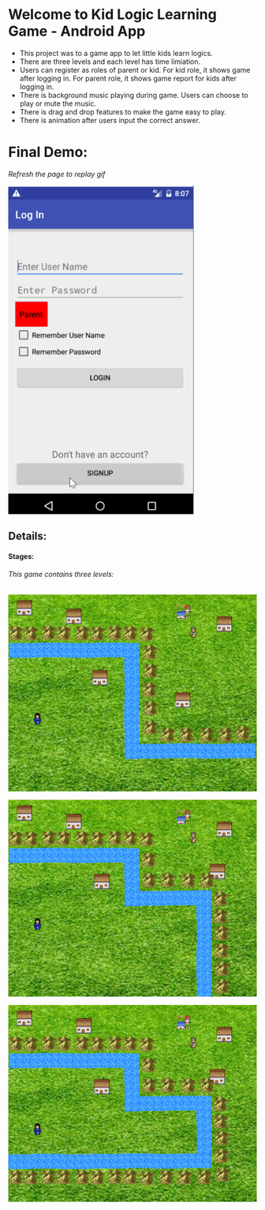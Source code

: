 # [](#header-1) Welcome to Kid Logic Learning Game - Android App
* This project was to a game app to let little kids learn logics.
* There are three levels and each level has time limiation.
* Users can register as roles of parent or kid. For kid role, it shows game after logging in. For parent role, it shows game report for kids after logging in. 
* There is background music playing during game. Users can choose to play or mute the music.
* There is drag and drop features to make the game easy to play.
* There is animation after users input the correct answer.

# [](#header-1) Final Demo:
_Refresh the page to replay gif_

![gif](res/demo.gif)

## [](#header-2) Details:

#### [](#header-4) Stages:
###### [](#header-6) This game contains three levels:
![png](res/stage1.png)

![png](res/stage2.png)

![png](res/stage3.png)

